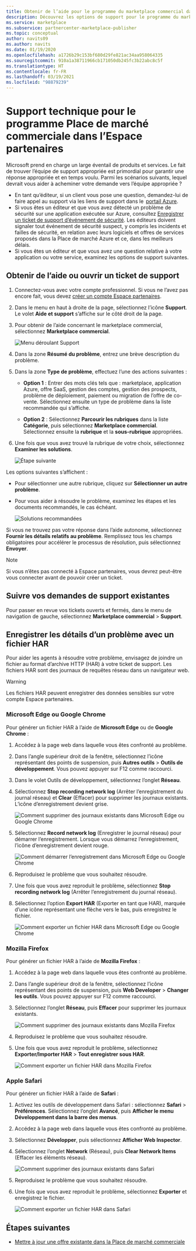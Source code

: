 ```yaml
---
title: Obtenir de l’aide pour le programme du marketplace commercial dans Espace partenaires
description: Découvrez les options de support pour le programme du marketplace commercial dans Espace partenaires, y compris la manière de déposer une demande de support.
ms.service: marketplace
ms.subservice: partnercenter-marketplace-publisher
ms.topic: conceptual
author: navits09
ms.author: navits
ms.date: 01/19/2020
ms.openlocfilehash: a1726b29c153bf680d29fe821ac34aa958064335
ms.sourcegitcommit: 910a1a38711966cb171050db245fc3b22abc8c5f
ms.translationtype: HT
ms.contentlocale: fr-FR
ms.lasthandoff: 03/19/2021
ms.locfileid: "98879239"
---
```

# <a name="support-for-the-commercial-marketplace-program-in-partner-center"></a>Support technique pour le programme Place de marché commerciale dans l’Espace partenaires

Microsoft prend en charge un large éventail de produits et services. Le fait de trouver l’équipe de support appropriée est primordial pour garantir une réponse appropriée et en temps voulu. Parmi les scénarios suivants, lequel devrait vous aider à acheminer votre demande vers l’équipe appropriée ?

- En tant qu’éditeur, si un client vous pose une question, demandez-lui de faire appel au support via les liens de support dans le  [portail Azure](https://portal.azure.com/).
- Si vous êtes un éditeur et que vous avez détecté un problème de sécurité sur une application exécutée sur Azure, consultez [Enregistrer un ticket de support d’événement de sécurité](../security/fundamentals/event-support-ticket.md). Les éditeurs doivent signaler tout événement de sécurité suspect, y compris les incidents et failles de sécurité, en relation avec leurs logiciels et offres de services proposés dans la Place de marché Azure et ce, dans les meilleurs délais.
- Si vous êtes un éditeur et que vous avez une question relative à votre application ou votre service, examinez les options de support suivantes.

## <a name="get-help-or-open-a-support-ticket"></a>Obtenir de l’aide ou ouvrir un ticket de support

1. Connectez-vous avec votre compte professionnel. Si vous ne l’avez pas encore fait, vous devez [créer un compte Espace partenaires](partner-center-portal/create-account.md).

1. Dans le menu en haut à droite de la page, sélectionnez l’icône **Support**. Le volet **Aide et support** s’affiche sur le côté droit de la page.

1. Pour obtenir de l’aide concernant le marketplace commercial, sélectionnez **Marketplace commercial**.

   ![Menu déroulant Support](./media/support/commercial-marketplace-support-pane.png)

1. Dans la zone **Résumé du problème**, entrez une brève description du problème.

1. Dans la zone **Type de problème**, effectuez l’une des actions suivantes :

    - **Option 1** : Entrer des mots clés tels que : marketplace, application Azure, offre SaaS, gestion des comptes, gestion des prospects, problème de déploiement, paiement ou migration de l’offre de co-vente. Sélectionnez ensuite un type de problème dans la liste recommandée qui s’affiche.

    - **Option 2** : Sélectionnez **Parcourir les rubriques** dans la liste **Catégorie**, puis sélectionnez **Marketplace commercial**. Sélectionnez ensuite la **rubrique** et la **sous-rubrique** appropriées.

1. Une fois que vous avez trouvé la rubrique de votre choix, sélectionnez **Examiner les solutions**.

    ![Étape suivante](./media/support/next-step.png)

Les options suivantes s’affichent :

- Pour sélectionner une autre rubrique, cliquez sur **Sélectionner un autre problème**.
- Pour vous aider à résoudre le problème, examinez les étapes et les documents recommandés, le cas échéant.

    ![Solutions recommandées](./media/support/recommended-solutions.png)

Si vous ne trouvez pas votre réponse dans l’aide autonome, sélectionnez **Fournir les détails relatifs au problème**. Remplissez tous les champs obligatoires pour accélérer le processus de résolution, puis sélectionnez **Envoyer**.

>[!Note]
>Si vous n’êtes pas connecté à Espace partenaires, vous devrez peut-être vous connecter avant de pouvoir créer un ticket.

## <a name="track-your-existing-support-requests"></a>Suivre vos demandes de support existantes

Pour passer en revue vos tickets ouverts et fermés, dans le menu de navigation de gauche, sélectionnez **Marketplace commercial** > **Support**.

## <a name="record-issue-details-with-a-har-file"></a>Enregistrer les détails d’un problème avec un fichier HAR

Pour aider les agents à résoudre votre problème, envisagez de joindre un fichier au format d’archive HTTP (HAR) à votre ticket de support. Les fichiers HAR sont des journaux de requêtes réseau dans un navigateur web.

> [!WARNING]
> Les fichiers HAR peuvent enregistrer des données sensibles sur votre compte Espace partenaires.

### <a name="microsoft-edge-and-google-chrome"></a>Microsoft Edge ou Google Chrome

Pour générer un fichier HAR à l’aide de **Microsoft Edge** ou de **Google Chrome** :

1. Accédez à la page web dans laquelle vous êtes confronté au problème.
2. Dans l’angle supérieur droit de la fenêtre, sélectionnez l’icône représentant des points de suspension, puis **Autres outils** > **Outils de développement**. Vous pouvez appuyer sur F12 comme raccourci.
3. Dans le volet Outils de développement, sélectionnez l’onglet **Réseau**.
4. Sélectionnez **Stop recording network log** (Arrêter l’enregistrement du journal réseau) et **Clear** (Effacer) pour supprimer les journaux existants. L’icône d’enregistrement devient grise.

    ![Comment supprimer des journaux existants dans Microsoft Edge ou Google Chrome](media/support/chromium-stop-clear-session.png)

5. Sélectionnez **Record network log** (Enregistrer le journal réseau) pour démarrer l’enregistrement. Lorsque vous démarrez l’enregistrement, l’icône d’enregistrement devient rouge.

    ![Comment démarrer l’enregistrement dans Microsoft Edge ou Google Chrome](media/support/chromium-start-session.png)

6. Reproduisez le problème que vous souhaitez résoudre.
7. Une fois que vous avez reproduit le problème, sélectionnez **Stop recording network log** (Arrêter l’enregistrement du journal réseau).
8. Sélectionnez l’option **Export HAR** (Exporter en tant que HAR), marquée d’une icône représentant une flèche vers le bas, puis enregistrez le fichier.

    ![Comment exporter un fichier HAR dans Microsoft Edge ou Google Chrome](media/support/chromium-network-export-har.png)

### <a name="mozilla-firefox"></a>Mozilla Firefox

Pour générer un fichier HAR à l’aide de **Mozilla Firefox** :

1. Accédez à la page web dans laquelle vous êtes confronté au problème.
1. Dans l’angle supérieur droit de la fenêtre, sélectionnez l’icône représentant des points de suspension, puis **Web Developer** > **Changer les outils**. Vous pouvez appuyer sur F12 comme raccourci.
1. Sélectionnez l’onglet **Réseau**, puis **Effacer** pour supprimer les journaux existants.

    ![Comment supprimer des journaux existants dans Mozilla Firefox](media/support/firefox-clear-session.png)

1. Reproduisez le problème que vous souhaitez résoudre.
1. Une fois que vous avez reproduit le problème, sélectionnez **Exporter/Importer HAR** > **Tout enregistrer sous HAR**.

    ![Comment exporter un fichier HAR dans Mozilla Firefox](media/support/firefox-network-export-har.png)

### <a name="apple-safari"></a>Apple Safari

Pour générer un fichier HAR à l’aide de **Safari** :

1. Activez les outils de développement dans Safari : sélectionnez **Safari** > **Préférences**. Sélectionnez l’onglet **Avancé**, puis **Afficher le menu Développement dans la barre des menus**.
1. Accédez à la page web dans laquelle vous êtes confronté au problème.
1. Sélectionnez **Développer**, puis sélectionnez **Afficher Web Inspector**.
1. Sélectionnez l’onglet **Network** (Réseau), puis **Clear Network Items** (Effacer les éléments réseau).

    ![Comment supprimer des journaux existants dans Safari](media/support/safari-clear-session.png)

1. Reproduisez le problème que vous souhaitez résoudre.
1. Une fois que vous avez reproduit le problème, sélectionnez **Exporter** et enregistrez le fichier.

    ![Comment exporter un fichier HAR dans Safari](media/support/safari-network-export-har.png)

## <a name="next-steps"></a>Étapes suivantes

- [Mettre à jour une offre existante dans la Place de marché commerciale](partner-center-portal/update-existing-offer.md)